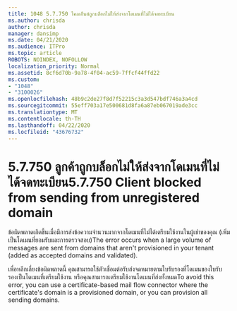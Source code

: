 ```yaml
---
title: 1048 5.7.750 ไคลเอ็นต์ถูกบล็อกไม่ให้ส่งจากโดเมนที่ไม่ได้จดทะเบียน
ms.author: chrisda
author: chrisda
manager: dansimp
ms.date: 04/21/2020
ms.audience: ITPro
ms.topic: article
ROBOTS: NOINDEX, NOFOLLOW
localization_priority: Normal
ms.assetid: 8cf6d70b-9a78-4f04-ac59-7ffcf44ffd22
ms.custom:
- "1048"
- "3100026"
ms.openlocfilehash: 48b9c2de27f8d7f52215c3a3d547bdf746a3a4cd
ms.sourcegitcommit: 55eff703a17e500681d8fa6a87eb067019ade3cc
ms.translationtype: MT
ms.contentlocale: th-TH
ms.lasthandoff: 04/22/2020
ms.locfileid: "43676732"
---
```

# <a name="57750-client-blocked-from-sending-from-unregistered-domain"></a><span data-ttu-id="b55fd-103">5.7.750 ลูกค้าถูกบล็อกไม่ให้ส่งจากโดเมนที่ไม่ได้จดทะเบียน</span><span class="sxs-lookup"><span data-stu-id="b55fd-103">5.7.750 Client blocked from sending from unregistered domain</span></span>

<span data-ttu-id="b55fd-104">ข้อผิดพลาดเกิดขึ้นเมื่อมีการส่งข้อความจํานวนมากจากโดเมนที่ไม่ได้เตรียมใช้งานในผู้เช่าของคุณ (เพิ่มเป็นโดเมนที่ยอมรับและการตรวจสอบ)</span><span class="sxs-lookup"><span data-stu-id="b55fd-104">The error occurs when a large volume of messages are sent from domains that aren't provisioned in your tenant (added as accepted domains and validated).</span></span>

<span data-ttu-id="b55fd-105">เพื่อหลีกเลี่ยงข้อผิดพลาดนี้ คุณสามารถใช้ตัวเชื่อมต่อรับส่งจดหมายตามใบรับรองที่โดเมนของใบรับรองเป็นโดเมนที่เตรียมใช้งาน หรือคุณสามารถเตรียมใช้งานโดเมนที่ส่งทั้งหมด</span><span class="sxs-lookup"><span data-stu-id="b55fd-105">To avoid this error, you can use a certificate-based mail flow connector where the certificate's domain is a provisioned domain, or you can provision all sending domains.</span></span>
